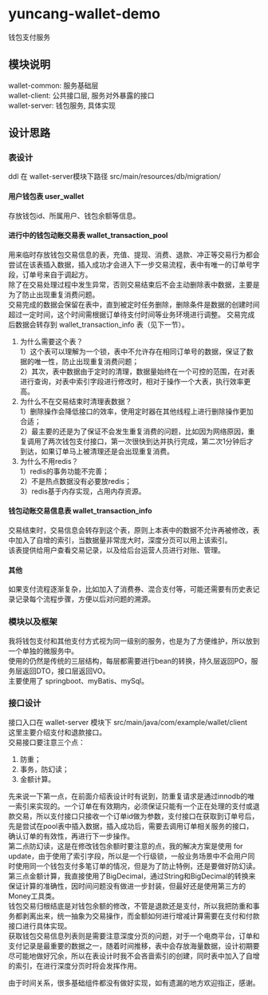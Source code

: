 # yuncang-wallet-demo
钱包支付服务

## 模块说明
wallet-common: 服务基础层  
wallet-client: 公共接口层, 服务对外暴露的接口  
wallet-server: 钱包服务, 具体实现  

## 设计思路
### 表设计
ddl 在 wallet-server模块下路径 src/main/resources/db/migration/
#### 用户钱包表 user_wallet
存放钱包id、所属用户、钱包余额等信息。

#### 进行中的钱包动账交易表 wallet_transaction_pool
用来临时存放钱包交易信息的表，充值、提现、消费、退款、冲正等交易行为都会尝试在该表插入数据，插入成功才会进入下一步交易流程，表中有唯一的订单号字段，订单号来自于调起方。  
除了在交易处理过程中发生异常，否则交易结束后不会主动删除表中数据，主要是为了防止出现重复消费问题。  
交易完成的数据会保留在表中，直到被定时任务删除，删除条件是数据的创建时间超过一定时间，这个时间需根据订单待支付时间等业务环境进行调整。
交易完成后数据会转存到 wallet_transaction_info 表（见下一节）。  
1. 为什么需要这个表？  
1）这个表可以理解为一个锁，表中不允许存在相同订单号的数据，保证了数据的唯一性，防止出现重复消费问题；  
2）其次，表中数据由于定时的清理，数据量始终在一个可控的范围，在对表进行查询，对表中索引字段进行修改时，相对于操作一个大表，执行效率更高。  
2. 为什么不在交易结束时清理表数据？  
1）删除操作会降低接口的效率，使用定时器在其他线程上进行删除操作更加合适；  
2）最主要的还是为了保证不会发生重复消费的问题，比如因为网络原因，重复调用了两次钱包支付接口，第一次很快到达并执行完成，第二次1分钟后才到达，如果订单马上被清理还是会出现重复消费。  
3. 为什么不用redis？  
1）redis的事务功能不完善；  
2）不是热点数据没有必要放redis；  
3）redis基于内存实现，占用内存资源。  

#### 钱包动账交易信息表 wallet_transaction_info
交易结束时，交易信息会转存到这个表，原则上本表中的数据不允许再被修改，表中加入了自增的索引，当数据量非常庞大时，深度分页可以用上该索引。  
该表提供给用户查看交易记录，以及给后台运营人员进行对账、管理。  

#### 其他
如果支付流程逐渐复杂，比如加入了消费券、混合支付等，可能还需要有历史表记录记录每个流程步骤，方便以后对问题的溯源。    

### 模块以及框架
我将钱包支付和其他支付方式视为同一级别的服务，也是为了方便维护，所以放到一个单独的微服务中。  
使用的仍然是传统的三层结构，每层都需要进行bean的转换，持久层返回PO，服务层返回DTO，接口层返回VO。  
主要使用了 springboot、myBatis、mySql。    

### 接口设计
接口入口在 wallet-server 模块下 src/main/java/com/example/wallet/client  
这里主要介绍支付和退款接口。  
交易接口要注意三个点：  
1. 防重；  
2. 事务，防幻读；  
3. 金额计算。  

先来说一下第一点，在前面介绍表设计时有说到，防重复请求是通过innodb的唯一索引来实现的。一个订单在有效期内，必须保证只能有一个正在处理的支付或退款交易，所以支付接口只接收一个订单id做为参数，支付接口在获取到订单号后，先是尝试在pool表中插入数据，插入成功后，需要去调用订单相关服务的接口，确认订单的有效性，再进行下一步操作。  
第二点防幻读，这是在修改钱包余额时要注意的点，我的解决方案是使用 for update，由于使用了索引字段，所以是一个行级锁，一般业务场景中不会用户同时使用同一个钱包支付多笔订单的情况，但是为了防止特例，还是要做好防幻读。  
第三点金额计算，我直接使用了BigDecimal，通过String和BigDecimal的转换来保证计算的准确性，因时间问题没有做进一步封装，但最好还是使用第三方的Money工具类。  
钱包交易归根结底是对钱包余额的修改，不管是退款还是支付，所以我把防重和事务都剥离出来，统一抽象为交易操作，而金额如何进行增减计算需要在支付和付款接口进行具体实现。  
获取钱包交易信息列表则是需要注意深度分页的问题，对于一个电商平台，订单和支付记录是最重要的数据之一，随着时间推移，表中会存放海量数据，设计初期要尽可能地做好冗余，所以在表设计时我不会吝啬索引的创建，同时表中加入了自增的索引，在进行深度分页时将会发挥作用。

由于时间关系，很多基础组件都没有做好实现，如有遗漏的地方欢迎指正，感谢。



